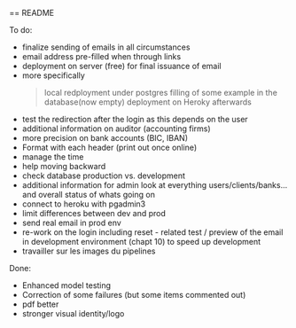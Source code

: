 == README

To do:
- finalize sending of emails in all circumstances
- email address pre-filled when through links
- deployment on server (free) for final issuance of email
- more specifically
  > local redployment under postgres
  > filling of some example in the database(now empty)
  > deployment on Heroky afterwards
- test the redirection after the login as this depends on the user
- additional information on auditor (accounting firms)
- more precision on bank accounts (BIC, IBAN)
- Format with each header (print out once online)
- manage the time
- help moving backward
- check database production vs. development
- additional information for admin look at everything users/clients/banks... and overall status of whats going on
- connect to heroku with pgadmin3
- limit differences between dev and prod
- send real email in prod env
- re-work on the login including reset - related test / preview of the email in development environment (chapt 10) to speed up development
- travailler sur les images du pipelines

Done:
- Enhanced model testing
- Correction of some failures (but some items commented out)
- pdf better
- stronger visual identity/logo

